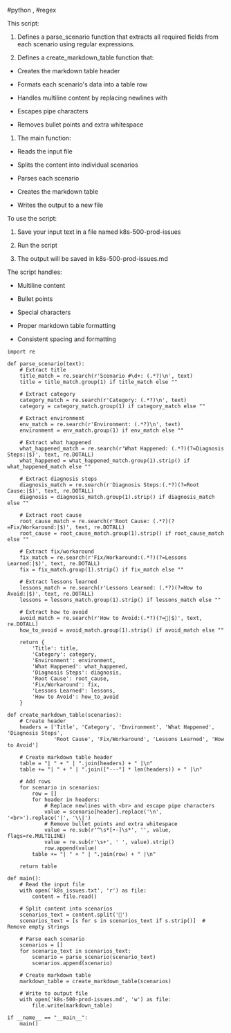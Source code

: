 
#python , #regex

This script:

1. Defines a parse_scenario function that extracts all required fields from each scenario using regular expressions.

2. Defines a create_markdown_table function that:

- Creates the markdown table header

- Formats each scenario's data into a table row

- Handles multiline content by replacing newlines with <br>

- Escapes pipe characters

- Removes bullet points and extra whitespace

1. The main function:

- Reads the input file

- Splits the content into individual scenarios

- Parses each scenario

- Creates the markdown table

- Writes the output to a new file

To use the script:

1. Save your input text in a file named k8s-500-prod-issues

2. Run the script

3. The output will be saved in k8s-500-prod-issues.md

The script handles:

- Multiline content

- Bullet points

- Special characters

- Proper markdown table formatting

- Consistent spacing and formatting



```
import re

def parse_scenario(text):
    # Extract title
    title_match = re.search(r'Scenario #\d+: (.*?)\n', text)
    title = title_match.group(1) if title_match else ""

    # Extract category
    category_match = re.search(r'Category: (.*?)\n', text)
    category = category_match.group(1) if category_match else ""

    # Extract environment
    env_match = re.search(r'Environment: (.*?)\n', text)
    environment = env_match.group(1) if env_match else ""

    # Extract what happened
    what_happened_match = re.search(r'What Happened: (.*?)(?=Diagnosis Steps:|$)', text, re.DOTALL)
    what_happened = what_happened_match.group(1).strip() if what_happened_match else ""

    # Extract diagnosis steps
    diagnosis_match = re.search(r'Diagnosis Steps:(.*?)(?=Root Cause:|$)', text, re.DOTALL)
    diagnosis = diagnosis_match.group(1).strip() if diagnosis_match else ""

    # Extract root cause
    root_cause_match = re.search(r'Root Cause: (.*?)(?=Fix/Workaround:|$)', text, re.DOTALL)
    root_cause = root_cause_match.group(1).strip() if root_cause_match else ""

    # Extract fix/workaround
    fix_match = re.search(r'Fix/Workaround:(.*?)(?=Lessons Learned:|$)', text, re.DOTALL)
    fix = fix_match.group(1).strip() if fix_match else ""

    # Extract lessons learned
    lessons_match = re.search(r'Lessons Learned: (.*?)(?=How to Avoid:|$)', text, re.DOTALL)
    lessons = lessons_match.group(1).strip() if lessons_match else ""

    # Extract how to avoid
    avoid_match = re.search(r'How to Avoid:(.*?)(?=📘|$)', text, re.DOTALL)
    how_to_avoid = avoid_match.group(1).strip() if avoid_match else ""

    return {
        'Title': title,
        'Category': category,
        'Environment': environment,
        'What Happened': what_happened,
        'Diagnosis Steps': diagnosis,
        'Root Cause': root_cause,
        'Fix/Workaround': fix,
        'Lessons Learned': lessons,
        'How to Avoid': how_to_avoid
    }

def create_markdown_table(scenarios):
    # Create header
    headers = ['Title', 'Category', 'Environment', 'What Happened', 'Diagnosis Steps', 
               'Root Cause', 'Fix/Workaround', 'Lessons Learned', 'How to Avoid']
    
    # Create markdown table header
    table = "| " + " | ".join(headers) + " |\n"
    table += "| " + " | ".join(["---"] * len(headers)) + " |\n"
    
    # Add rows
    for scenario in scenarios:
        row = []
        for header in headers:
            # Replace newlines with <br> and escape pipe characters
            value = scenario[header].replace('\n', '<br>').replace('|', '\\|')
            # Remove bullet points and extra whitespace
            value = re.sub(r'^\s*[•-]\s*', '', value, flags=re.MULTILINE)
            value = re.sub(r'\s+', ' ', value).strip()
            row.append(value)
        table += "| " + " | ".join(row) + " |\n"
    
    return table

def main():
    # Read the input file
    with open('k8s_issues.txt', 'r') as file:
        content = file.read()
    
    # Split content into scenarios
    scenarios_text = content.split('📘')
    scenarios_text = [s for s in scenarios_text if s.strip()]  # Remove empty strings
    
    # Parse each scenario
    scenarios = []
    for scenario_text in scenarios_text:
        scenario = parse_scenario(scenario_text)
        scenarios.append(scenario)
    
    # Create markdown table
    markdown_table = create_markdown_table(scenarios)
    
    # Write to output file
    with open('k8s-500-prod-issues.md', 'w') as file:
        file.write(markdown_table)

if __name__ == "__main__":
    main()
```